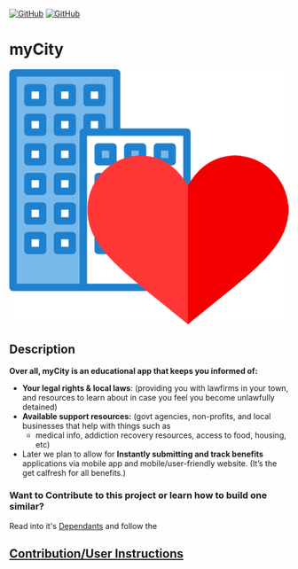 <!-- <p align="center">
<strong style="color: red;">❌&nbsp;&nbsp;&nbsp;&nbsp;&nbsp;STOP: DO NOT CLONE THIS REPO &nbsp;&nbsp;&nbsp;&nbsp;&nbsp;❌</strong>
<br><b>Carefully</b> follow the instructions <a href="Docs/Instructions.md">Here</a> to ensure your contributions are tracked correctly.</p> -->

[![GitHub](https://img.shields.io/github/forks/ChrisBarnes7404/myCity.svg?style=flat-square)](https://github.com/ChrisBarnes7404/myCity/network)
[![GitHub](https://img.shields.io/github/issues/ChrisBarnes7404/myCity.svg?style=flat-square)](https://github.com/ChrisBarnes7404/myCity/issues)

# myCity
<!-- ## [PROJECT PROPOSAL](Docs/Proposal.md)     &       [PROJECT SCORING](Docs/Rubric-Scoring.md) -->
![image](static/img/myCityLogo.png)


## Description

**Over all, myCity is an educational app that keeps you informed of:**

- **Your legal rights & local laws**: (providing you with lawfirms in your town, and resources to learn about in case you feel you become unlawfully detained)
- **Available support resources:**   (govt agencies, non-profits, and local businesses that help with things such as
    - medical info, addiction recovery resources, access to food, housing, etc)
- Later we plan to allow for **Instantly submitting and track benefits** applications via mobile app and mobile/user-friendly website. (It’s the get calfresh for all benefits.)

<!-- ## [TDD APPROACH](Docs/tdd.md) -->

<!-- ![image](/staticfiles/img/README.jpeg) -->

### Want to Contribute to this project or learn how to build one similar?
Read into it's [Dependants](Docs/Dependants.md) and follow the 
## [Contribution/User Instructions](Docs/Instructions.md)
